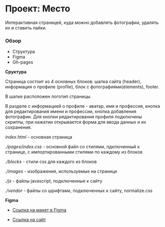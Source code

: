 # Проект: Место

Интерактивная страницей, куда можно добавлять фотографии, удалять их и ставить лайки.

### Обзор

* Структура
* Figma
* Gh-pages

**Сруктура**

Страница состоит из 4 основных блоков: шапка сайта (header), информация о профиле (profile), блок с фотографиями(elements), footer.

В шапке расположен логотип страницы.

В разделе с информацией о профиле - аватар, имя и профессия, кнопка для редактирования имени и профессии, кнопка добавления фотографии.
Для кнопки редактирования профиля подключены скрипты, при нажатии открывается форма для ввода данных и их сохранения.

*index.html* - основная страница

*./pages/index.css* - основной файл со стилями, пдключенный к странице, с импортированными стилями по каждому из блоков

*./blocks* - стили css для каждого из блоков

*./images* - изображения, используемые на странице

*./js* - файлы javascript, подключенные к сайту

*./vendor* - файлы со шрифтами, подключенных к сайту, normalize.css

**Figma**

* [Ссылка на макет в Figma](https://www.figma.com/file/2cn9N9jSkmxD84oJik7xL7/JavaScript.-Sprint-4?node-id=0%3A1)

* [Ссылка на сайт](https://rustam240985.github.io/mesto/)
